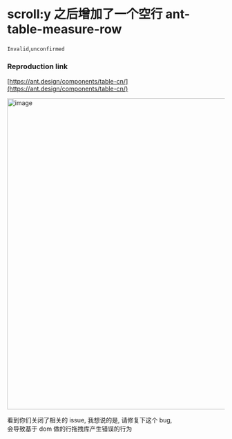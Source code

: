 # scroll:y 之后增加了一个空行 ant-table-measure-row

`Invalid`,`unconfirmed`

### Reproduction link

[https://ant.design/components/table-cn/](https://ant.design/components/table-cn/)

<img width="720" alt="image" src="https://github.com/ant-design/ant-design/assets/124666577/f6d5f81f-e7f2-4da9-949a-66f8b8dd2e6e">

看到你们关闭了相关的 issue, 我想说的是, 请修复下这个 bug,  
会导致基于 dom 做的行拖拽库产生错误的行为
